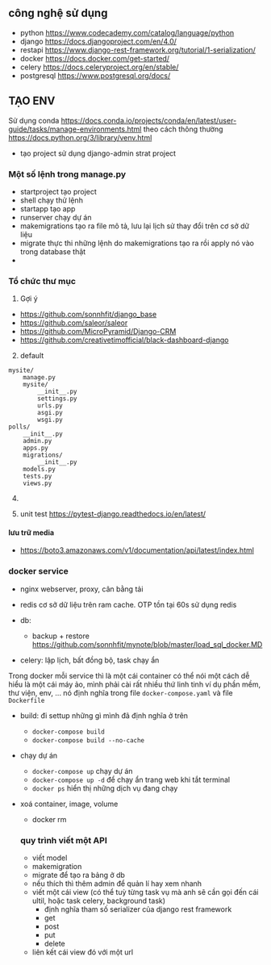 ## công nghệ sử dụng 
- python https://www.codecademy.com/catalog/language/python
- django https://docs.djangoproject.com/en/4.0/ 
- restapi  https://www.django-rest-framework.org/tutorial/1-serialization/
- docker https://docs.docker.com/get-started/
- celery https://docs.celeryproject.org/en/stable/
- postgresql https://www.postgresql.org/docs/


## TẠO ENV 
Sử dụng conda
https://docs.conda.io/projects/conda/en/latest/user-guide/tasks/manage-environments.html
theo cách thông thường 
https://docs.python.org/3/library/venv.html
- tạo project sử dụng django-admin strat project 

### Một số lệnh trong manage.py 
- startproject tạo project 
- shell chạy thử lệnh 
- startapp tạo app 
- runserver chạy dự án 
- makemigrations tạo ra file mô tả, lưu lại lịch sử thay đổi trên cơ sở dữ liệu 
- migrate thực thi những lệnh do makemigrations tạo ra rồi apply nó vào trong database thật 
-

### Tổ chức thư mục 

1. Gợi ý 
- https://github.com/sonnhfit/django_base
- https://github.com/saleor/saleor
- https://github.com/MicroPyramid/Django-CRM
- https://github.com/creativetimofficial/black-dashboard-django

2. default 
```
mysite/
    manage.py
    mysite/
        __init__.py
        settings.py
        urls.py
        asgi.py
        wsgi.py
polls/
    __init__.py
    admin.py
    apps.py
    migrations/
        __init__.py
    models.py
    tests.py
    views.py
```

4.

5. unit test https://pytest-django.readthedocs.io/en/latest/

#### lưu trữ media 
- https://boto3.amazonaws.com/v1/documentation/api/latest/index.html


### docker service 
- nginx webserver, proxy, cân bằng tải
- redis cơ sở dữ liệu trên ram cache. OTP tồn tại 60s sử dụng redis 
- db: 
    - backup + restore https://github.com/sonnhfit/mynote/blob/master/load_sql_docker.MD

- celery: lập lịch, bất đồng bộ, task chạy ẩn 


Trong docker mỗi service thì là một cái container có thể nói một cách dễ  hiểu là một cái máy ảo, mình phải cài rất nhiều thứ linh tinh ví dụ phần mềm, thư viện, env, ... nó định nghĩa trong file `docker-compose.yaml` và file `Dockerfile`


- build: đi settup những gì mình đã định nghĩa ở trên 

    - `docker-compose build`
    - `docker-compose build --no-cache`
- chạy dự án 
    - `docker-compose up` chạy dự án 
    - `docker-compose up -d` để chạy ẩn trang web khi tắt terminal 
    - `docker ps` hiển thị những dịch vụ đang chạy 
- xoá container, image, volume 
    - docker rm <container id>
    
    
    
    ### quy trình viết một API 
    - viết model 
    - makemigration 
    - migrate để tạo ra bảng ở db 
    - nếu thích thì thêm admin để quản lí hay xem nhanh 
    - viết một cái view (có thể tuỳ từng task vụ mà anh sẽ cần gọi đến cái ultil, hoặc task celery, background task)
        - định nghĩa tham số serializer của django rest framework 
        - get 
        - post 
        - put 
        - delete 
    - liên kết cái view đó với một url 
    
    
    
    
    
    



